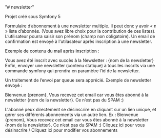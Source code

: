 "# newsletter" 

Projet créé sous Symfony 5

Formulaire d’abonnement à une newsletter multiple. 
Il peut donc y avoir « n » liste d’abonnés. 
(Vous avez libre choix pour la contribution de ces listes). 
L’utilisateur pourra saisir son prénom (champ non obligatoire).
Un email de confirmation est envoyé à l'utilasateur après inscription à une newsletter. 

Exemple de contenu du mail après inscription :

Vous avez été inscrit avec succès à la Newsletter : {nom de la newsletter}
Enfin, envoyer une newsletter (contenu statique) à tous les inscrits via une commande
symfony qui prendra en paramètre l’id de la newsletter. 

Un traitement de l’envoi par queue sera apprécié. 
Exemple de newsletter envoyé :

Bienvenue {prenom},
Vous recevez cet email car vous êtes abonné à la newsletter {nom de la
newsletter}. Ce n’est pas du SPAM :)

L'abonné peux directement se désinscrire en cliquant sur un lien unique, 
et gérer ses différents abonnements via un autre lien. Ex :
Bienvenue {prenom},
Vous recevez cet email car vous êtes abonné à la newsletter {nom de la
newsletter}.
Ce n’est pas du SPAM :)
Cliquez ici pour vous désinscrire / Cliquez ici pour modifier vos abonnements
